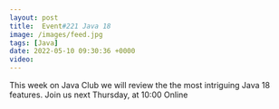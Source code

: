 ```yaml
---
layout: post
title:  Event#221 Java 18
image: /images/feed.jpg
tags: [Java]
date: 2022-05-10 09:30:36 +0000
video: 
---
```


This week on Java Club we will review the the most intriguing Java 18 features.
Join us next Thursday, at 10:00 Online
